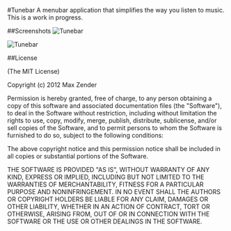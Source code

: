 #Tunebar
A menubar application that simplifies the way you listen to music. This is a work in progress.

##Screenshots
![Tunebar](https://raw.github.com/maxzender/tunebar/master/screenshots/shot1.jpg)

![Tunebar](https://raw.github.com/maxzender/tunebar/master/screenshots/shot2.jpg)

##License

(The MIT License)

Copyright (c) 2012 Max Zender

Permission is hereby granted, free of charge, to any person
obtaining a copy of this software and associated documentation
files (the "Software"), to deal in the Software without
restriction, including without limitation the rights to use,
copy, modify, merge, publish, distribute, sublicense, and/or
sell copies of the Software, and to permit persons to whom the
Software is furnished to do so, subject to the following conditions:

The above copyright notice and this permission notice shall
be included in all copies or substantial portions of the Software.

THE SOFTWARE IS PROVIDED "AS IS", WITHOUT WARRANTY OF ANY KIND,
EXPRESS OR IMPLIED, INCLUDING BUT NOT LIMITED TO THE WARRANTIES
OF MERCHANTABILITY, FITNESS FOR A PARTICULAR PURPOSE AND NONINFRINGEMENT.
IN NO EVENT SHALL THE AUTHORS OR COPYRIGHT HOLDERS BE LIABLE FOR ANY
CLAIM, DAMAGES OR OTHER LIABILITY, WHETHER IN AN ACTION OF CONTRACT,
TORT OR OTHERWISE, ARISING FROM, OUT OF OR IN CONNECTION WITH THE
SOFTWARE OR THE USE OR OTHER DEALINGS IN THE SOFTWARE.